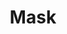 ---
title: Mask
category: paintings
series: emotion
year: 2012
image: mask.jpg
size: 
materials: oil on canvas
---